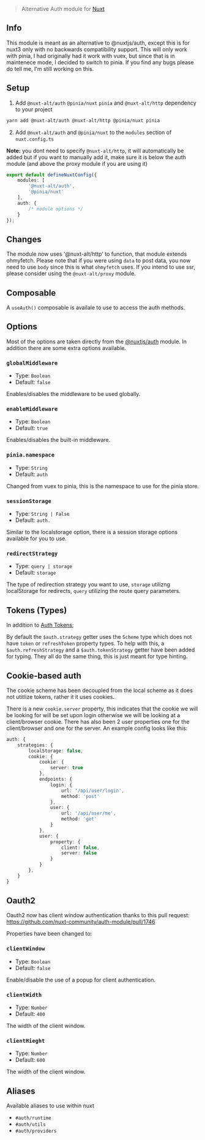 > Alternative Auth module for [Nuxt](https://nuxt.com)

## Info

This module is meant as an alternative to @nuxtjs/auth, except this is for nuxt3 only with no backwards compatibility support. This will only work with pinia, I had originally had it work with vuex, but since that is in maintenece mode, I decided to switch to pinia. If you find any bugs please do tell me, I'm still working on this.

## Setup

1. Add `@nuxt-alt/auth` `@pinia/nuxt` `pinia` and `@nuxt-alt/http` dependency to your project

```bash
yarn add @nuxt-alt/auth @nuxt-alt/http @pinia/nuxt pinia
```

2. Add `@nuxt-alt/auth` and `@pinia/nuxt` to the `modules` section of `nuxt.config.ts`

**Note:** you dont need to specify `@nuxt-alt/http`, it will automatically be added but if you want to manually add it, make sure it is below the auth module (and above the proxy module if you are using it)

```ts
export default defineNuxtConfig({
    modules: [
        '@nuxt-alt/auth',
        '@pinia/nuxt'
    ],
    auth: {
        /* module options */
    }
});

```

## Changes 

The module now uses '@nuxt-alt/http' to function, that module extends ohmyfetch. Please note that if you were using `data` to post data, you now need to use `body` since this is what `ohmyfetch` uses. If you intend to use ssr, please consider using the `@nuxt-alt/proxy` module.

## Composable

A `useAuth()` composable is availale to use to access the auth methods.

## Options
Most of the options are taken directly from the [@nuxtjs/auth](https://auth.nuxtjs.org/api/options) module. In addition there are some extra options available.

### `globalMiddleware`

- Type: `Boolean`
- Default: `false`

Enables/disables the middleware to be used globally.

### `enableMiddleware`

- Type: `Boolean`
- Default: `true`

Enables/disables the built-in middleware.

### `pinia.namespace`

- Type: `String`
- Default: `auth`

Changed from vuex to pinia, this is the namespace to use for the pinia store.

### `sessionStorage`

- Type: `String | False`
- Default: `auth.`

Similar to the localstorage option, there is a session storage options available for you to use.

### `redirectStrategy`

- Type: `query | storage`
- Default: `storage`

The type of redirection strategy you want to use, `storage` utilizng localStorage for redirects, `query` utilizing the route query parameters.

## Tokens (Types)

In addition to [Auth Tokens](https://auth.nuxtjs.org/api/tokens);

By default the `$auth.strategy` getter uses the `Scheme` type which does not have `token` or `refreshToken` property types. To help with this, a `$auth.refreshStrategy` and a `$auth.tokenStrategy` getter have been added for typing. They all do the same thing, this is just meant for type hinting.

## Cookie-based auth

The cookie scheme has been decoupled from the local scheme as it does not utitlize tokens, rather it it uses cookies.

There is a new `cookie.server` property, this indicates that the cookie we will be looking for will be set upon login otherwise we will be looking at a client/browser cookie. There has also been 2 user properties one for the client/browser and one for the server. An example config looks like this:

```ts
auth: {
    strategies: {
        localStorage: false,
        cookie: {
            cookie: {
                server: true
            },
            endpoints: {
                login: { 
                    url: '/api/user/login', 
                    method: 'post' 
                },
                user: { 
                    url: '/api/user/me', 
                    method: 'get' 
                }
            },
            user: {
                property: {
                    client: false,
                    server: false
                }
            }
        },
    }
}
```

## Oauth2

Oauth2 now has client window authentication thanks to this pull request: https://github.com/nuxt-community/auth-module/pull/1746 

Properties have been changed to:

### `clientWindow`

- Type: `Boolean`
- Default: `false`

Enable/disable the use of a popup for client authentication.

### `clientWidth`

- Type: `Number`
- Default: `400`

The width of the client window.

### `clientHieght`

- Type: `Number`
- Default: `600`

The width of the client window.

## Aliases
Available aliases to use within nuxt

- `#auth/runtime`
- `#auth/utils`
- `#auth/providers`
